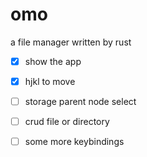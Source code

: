 # omo
a file manager written by rust

- [x] show the app
- [x] hjkl to move
- [ ] storage parent node select
- [ ] crud file or directory
- [ ] some more keybindings

